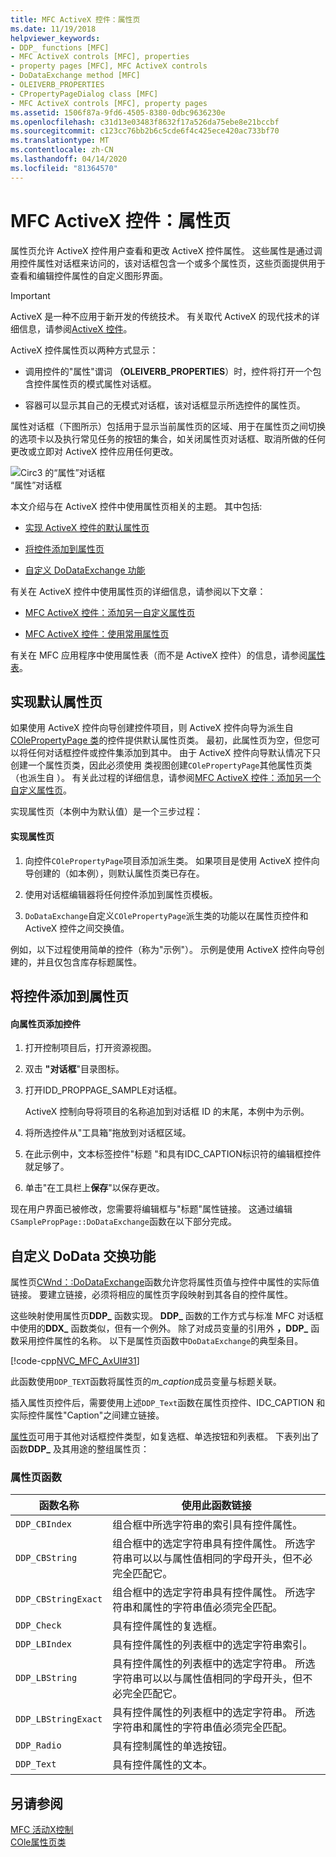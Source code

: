 ```yaml
---
title: MFC ActiveX 控件：属性页
ms.date: 11/19/2018
helpviewer_keywords:
- DDP_ functions [MFC]
- MFC ActiveX controls [MFC], properties
- property pages [MFC], MFC ActiveX controls
- DoDataExchange method [MFC]
- OLEIVERB_PROPERTIES
- CPropertyPageDialog class [MFC]
- MFC ActiveX controls [MFC], property pages
ms.assetid: 1506f87a-9fd6-4505-8380-0dbc9636230e
ms.openlocfilehash: c31d13e03483f8632f17a526da75ebe8e21bccbf
ms.sourcegitcommit: c123cc76bb2b6c5cde6f4c425ece420ac733bf70
ms.translationtype: MT
ms.contentlocale: zh-CN
ms.lasthandoff: 04/14/2020
ms.locfileid: "81364570"
---
```

# <a name="mfc-activex-controls-property-pages"></a>MFC ActiveX 控件：属性页

属性页允许 ActiveX 控件用户查看和更改 ActiveX 控件属性。 这些属性是通过调用控件属性对话框来访问的，该对话框包含一个或多个属性页，这些页面提供用于查看和编辑控件属性的自定义图形界面。

>[!IMPORTANT]
> ActiveX 是一种不应用于新开发的传统技术。 有关取代 ActiveX 的现代技术的详细信息，请参阅[ActiveX 控件](activex-controls.md)。

ActiveX 控件属性页以两种方式显示：

- 调用控件的"属性"谓词 **（OLEIVERB_PROPERTIES**）时，控件将打开一个包含控件属性页的模式属性对话框。

- 容器可以显示其自己的无模式对话框，该对话框显示所选控件的属性页。

属性对话框（下图所示）包括用于显示当前属性页的区域、用于在属性页之间切换的选项卡以及执行常见任务的按钮的集合，如关闭属性页对话框、取消所做的任何更改或立即对 ActiveX 控件应用任何更改。

![Circ3 的“属性”对话框](../mfc/media/vc373i1.gif "Circ3 的“属性”对话框") <br/>
“属性”对话框

本文介绍与在 ActiveX 控件中使用属性页相关的主题。 其中包括:

- [实现 ActiveX 控件的默认属性页](#_core_implementing_the_default_property_page)

- [将控件添加到属性页](#_core_adding_controls_to_a_property_page)

- [自定义 DoDataExchange 功能](#_core_customizing_the_dodataexchange_function)

有关在 ActiveX 控件中使用属性页的详细信息，请参阅以下文章：

- [MFC ActiveX 控件：添加另一自定义属性页](../mfc/mfc-activex-controls-adding-another-custom-property-page.md)

- [MFC ActiveX 控件：使用常用属性页](../mfc/mfc-activex-controls-using-stock-property-pages.md)

有关在 MFC 应用程序中使用属性表（而不是 ActiveX 控件）的信息，请参阅[属性表](../mfc/property-sheets-mfc.md)。

## <a name="implementing-the-default-property-page"></a><a name="_core_implementing_the_default_property_page"></a>实现默认属性页

如果使用 ActiveX 控件向导创建控件项目，则 ActiveX 控件向导为派生自[COlePropertyPage 类](../mfc/reference/colepropertypage-class.md)的控件提供默认属性页类。 最初，此属性页为空，但您可以将任何对话框控件或控件集添加到其中。 由于 ActiveX 控件向导默认情况下只创建一个属性页类，因此必须使用 类视图创建`COlePropertyPage`其他属性页类（也派生自 ）。 有关此过程的详细信息，请参阅[MFC ActiveX 控件：添加另一个自定义属性页](../mfc/mfc-activex-controls-adding-another-custom-property-page.md)。

实现属性页（本例中为默认值）是一个三步过程：

#### <a name="to-implement-a-property-page"></a>实现属性页

1. 向控件`COlePropertyPage`项目添加派生类。 如果项目是使用 ActiveX 控件向导创建的（如本例），则默认属性页类已存在。

1. 使用对话框编辑器将任何控件添加到属性页模板。

1. `DoDataExchange`自定义`COlePropertyPage`派生类的功能以在属性页控件和 ActiveX 控件之间交换值。

例如，以下过程使用简单的控件（称为"示例"）。 示例是使用 ActiveX 控件向导创建的，并且仅包含库存标题属性。

## <a name="adding-controls-to-a-property-page"></a><a name="_core_adding_controls_to_a_property_page"></a>将控件添加到属性页

#### <a name="to-add-controls-to-a-property-page"></a>向属性页添加控件

1. 打开控制项目后，打开资源视图。

1. 双击 **"对话框**"目录图标。

1. 打开IDD_PROPPAGE_SAMPLE对话框。

   ActiveX 控制向导将项目的名称追加到对话框 ID 的末尾，本例中为示例。

1. 将所选控件从"工具箱"拖放到对话框区域。

1. 在此示例中，文本标签控件"标题 "和具有IDC_CAPTION标识符的编辑框控件就足够了。

1. 单击"在工具栏上**保存**"以保存更改。

现在用户界面已被修改，您需要将编辑框与"标题"属性链接。 这通过编辑`CSamplePropPage::DoDataExchange`函数在以下部分完成。

## <a name="customizing-the-dodataexchange-function"></a><a name="_core_customizing_the_dodataexchange_function"></a>自定义 DoData 交换功能

属性页[CWnd：:DoDataExchange](../mfc/reference/cwnd-class.md#dodataexchange)函数允许您将属性页值与控件中属性的实际值链接。 要建立链接，必须将相应的属性页字段映射到其各自的控件属性。

这些映射使用属性页**DDP_** 函数实现。 **DDP_** 函数的工作方式与标准 MFC 对话框中使用的**DDX_** 函数类似，但有一个例外。 除了对成员变量的引用外 **，DDP_** 函数采用控件属性的名称。 以下是属性页函数中`DoDataExchange`的典型条目。

[!code-cpp[NVC_MFC_AxUI#31](../mfc/codesnippet/cpp/mfc-activex-controls-property-pages_1.cpp)]

此函数使用`DDP_TEXT`函数将属性页的*m_caption*成员变量与标题关联。

插入属性页控件后，需要使用上述`DDP_Text`函数在属性页控件、IDC_CAPTION 和实际控件属性"Caption"之间建立链接。

[属性页](../mfc/reference/property-pages-mfc.md)可用于其他对话框控件类型，如复选框、单选按钮和列表框。 下表列出了函数**DDP_** 及其用途的整组属性页：

### <a name="property-page-functions"></a>属性页函数

|函数名称|使用此函数链接|
|-------------------|-------------------------------|
|`DDP_CBIndex`|组合框中所选字符串的索引具有控件属性。|
|`DDP_CBString`|组合框中的选定字符串具有控件属性。 所选字符串可以以与属性值相同的字母开头，但不必完全匹配它。|
|`DDP_CBStringExact`|组合框中的选定字符串具有控件属性。 所选字符串和属性的字符串值必须完全匹配。|
|`DDP_Check`|具有控件属性的复选框。|
|`DDP_LBIndex`|具有控件属性的列表框中的选定字符串索引。|
|`DDP_LBString`|具有控件属性的列表框中的选定字符串。 所选字符串可以以与属性值相同的字母开头，但不必完全匹配它。|
|`DDP_LBStringExact`|具有控件属性的列表框中的选定字符串。 所选字符串和属性的字符串值必须完全匹配。|
|`DDP_Radio`|具有控制属性的单选按钮。|
|`DDP_Text`|具有控件属性的文本。|

## <a name="see-also"></a>另请参阅

[MFC 活动X控制](../mfc/mfc-activex-controls.md)<br/>
[COle属性页类](../mfc/reference/colepropertypage-class.md)
